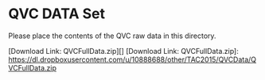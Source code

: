 # QVC DATA Set
Please place the contents of the QVC raw data in this directory. 

[Download Link: QVCFullData.zip][]
[Download Link: QVCFullData.zip]: https://dl.dropboxusercontent.com/u/10888688/other/TAC2015/QVCData/QVCFullData.zip